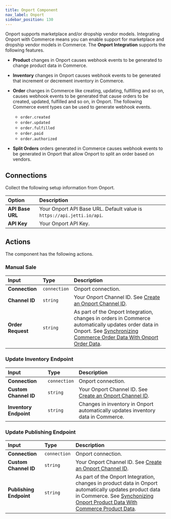 ```yaml
---
title: Onport Component
nav_label: Onport
sidebar_position: 130
---
```


Onport supports marketplace and/or dropship vendor models. Integrating Onport with Commerce means you can enable support for marketplace and dropship vendor models in Commerce. The **Onport Integration** supports the following features.

- **Product** changes in Onport causes webhook events to be generated to change product data in Commerce.
- **Inventory** changes in Onport causes webhook events to be generated that increment or decrement inventory in Commerce.
- **Order** changes in Commerce like creating, updating, fulfilling and so on, causes webhook events to be generated that cause orders to be created, updated, fulfilled and so on, in Onport. The following Commerce event types can be used to generate webhook events.

    - `order.created`
    - `order.updated`
    - `order.fulfilled`
    - `order.paid`
    - `order.authorized`

- **Split Orders** orders generated in Commerce causes webhook events to be generated in Onport that allow Onport to split an order based on vendors. 

## Connections

Collect the following setup information from Onport.

| Option | Description                            |
|:------------------------------------|:---------------------------------------|
| **API Base URL**                    | Your Onport API Base URL. Default value is `https://api.jetti.io/api`. |
| **API Key**                       | Your Onport API Key. |

## Actions

The component has the following actions.

### Manual Sale 

| Input | Type | Description |
|:--- |:--- | :--- | 
| **Connection**  | `connection` | Onport connection. | 
| **Channel ID** | `string` | Your Onport Channel ID. See [Create an Onport Channel ID](/docs/composer/integration-hub/order-marketplace-inventory/onport#create-an-onport-channel-id). | 
| **Order Request** | `string` | As part of the Onport Integration, changes in orders in Commerce automatically updates order data in Onport. See [Synchronizing Commerce Order Data With Onport Order Data](/docs/composer/integration-hub/order-marketplace-inventory/onport#synchronizing-elastic-path-commerce-cloud-order-data-with-onport-order-data). | 

### Update Inventory Endpoint

| Input | Type | Description |
|:--- |:--- | :--- | 
| **Connection**  | `connection` | Onport connection. | 
| **Custom Channel ID** | `string` | Your Onport Channel ID. See [Create an Onport Channel ID](/docs/composer/integration-hub/order-marketplace-inventory/onport#create-an-onport-channel-id). | 
| **Inventory Endpoint** | `string` | Changes in inventory in Onport automatically updates inventory data in Commerce. | 

### Update Publishing Endpoint

| Input | Type | Description |
|:--- |:--- | :--- | 
| **Connection**  | `connection` | Onport connection. | 
| **Custom Channel ID** | `string` | Your Onport Channel ID. See [Create an Onport Channel ID](/docs/composer/integration-hub/order-marketplace-inventory/onport#create-an-onport-channel-id). | 
| **Publishing Endpoint** | `string` | As part of the Onport Integration, changes in product data in Onport automatically updates product data in Commerce. See [Synchonizing Onport Product Data With Commerce Product Data](/docs/composer/integration-hub/order-marketplace-inventory/onport#synchonizing-onport-product-data-with-elastic-path-commerce-cloud-product-data). | 
